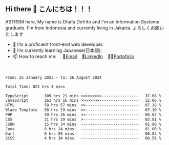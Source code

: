 ## Hi there 👋 こんにちは！！！
ASTRSM here, My name is Dhafa Defrito and I'm an Information Systems graduate. I'm from Indonesia and currently living in Jakarta. よろしくお願いたします

- 🔭 I’m a proficient front-end web developer.
- 🌱 I’m currently learning Japanese(日本語).
- 📫 How to reach me: &nbsp;&nbsp;&nbsp;&nbsp;📧[Email](ddefrito@gmail.com)&nbsp;&nbsp;&nbsp;&nbsp;💼[LinkedIn](https://www.linkedin.com/in/dhafa-defrita-rama-yudistira-9357a9229/)&nbsp;&nbsp;&nbsp;&nbsp;👨‍🎨[Portofolio](https://ddefrito.vercel.app/)
<br>
<!-- <p align="left">
<a href="https://github.com/ASTRSM">
  <img height="180em" src="https://github-readme-stats-eight-theta.vercel.app/api?username=ASTRSM&show_icons=true&theme=dracula&include_all_commits=true&count_private=true"/>
  <img height="180em" src="https://github-readme-stats-eight-theta.vercel.app/api/top-langs/?username=ASTRSM&layout=compact&langs_count=8&theme=dracula"/>
</a>
</p> -->

<!--START_SECTION:waka-->

```txt
From: 25 January 2023 - To: 26 August 2024

Total Time: 821 hrs 4 mins

TypeScript       309 hrs 21 mins >>>>>>>>>----------------   37.68 %
JavaScript       263 hrs 16 mins >>>>>>>>-----------------   32.06 %
HTML             58 hrs 57 mins  >>-----------------------   07.18 %
Blade Template   58 hrs 19 mins  >>-----------------------   07.10 %
PHP              49 hrs 26 mins  >>-----------------------   06.02 %
CSS              31 hrs 19 mins  >------------------------   03.81 %
JSON             15 hrs 34 mins  -------------------------   01.90 %
Java             8 hrs 14 mins   -------------------------   01.00 %
Dart             6 hrs 55 mins   -------------------------   00.84 %
SCSS             4 hrs 34 mins   -------------------------   00.56 %
```

<!--END_SECTION:waka-->
